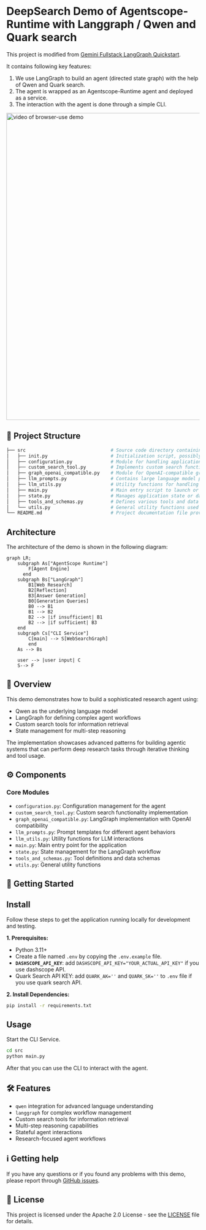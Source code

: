 # DeepSearch Demo of Agentscope-Runtime with Langgraph / Qwen and Quark search
This project is modified from [Gemini Fullstack LangGraph Quickstart](https://github.com/google-gemini/gemini-fullstack-langgraph-quickstart).

It contains following key features:
1. We use LangGraph to build an agent (directed state graph) with the help of Qwen and Quark search.
2. The agent is wrapped as an Agentscope-Runtime agent and deployed as a service.
3. The interaction with the agent is done through a simple CLI.

<img src="https://img.alicdn.com/imgextra/i1/O1CN01PcyOQG1x05yvB31n0_!!6000000006380-0-tps-1666-1140.jpg" alt="video of browser-use demo" width="800"><br />

## 🌳 Project Structure
```bash
├── src                               # Source code directory containing the core functionalities and modules
│   ├── init.py                       # Initialization script, possibly setting up environment or configurations
│   ├── configuration.py              # Module for handling application configurations and settings
│   ├── custom_search_tool.py         # Implements custom search functionality or tool
│   ├── graph_openai_compatible.py    # Module for OpenAI-compatible graph operations or integrations
│   ├── llm_prompts.py                # Contains large language model prompts used in the application
│   ├── llm_utils.py                  # Utility functions for handling large language model operations
│   ├── main.py                       # Main entry script to launch or execute the application
│   ├── state.py                      # Manages application state or data persistence
│   ├── tools_and_schemas.py          # Defines various tools and data schemas used by the application
│   └── utils.py                      # General utility functions used across the application
└── README.md                         # Project documentation file providing information and usage instructions
```

## Architecture
The architecture of the demo is shown in the following diagram:
```mermaid
graph LR;
    subgraph As["AgentScope Runtime"]
        F[Agent Engine]
      end
    subgraph Bs["LangGraph"]
        B1[Web Research]
        B2[Reflection]
        B3[Answer Generation]
        B0[Generation Queries]
        B0 --> B1
        B1 --> B2
        B2 --> |if insufficient| B1
        B2 --> |if sufficient| B3
    end
    subgraph Cs["CLI Service"]
        C[main] --> S[WebSearchGraph]
        end
    As --> Bs

    user --> |user input| C
    S--> F

```

## 📖 Overview

This demo demonstrates how to build a sophisticated research agent using:
- Qwen as the underlying language model
- LangGraph for defining complex agent workflows
- Custom search tools for information retrieval
- State management for multi-step reasoning

The implementation showcases advanced patterns for building agentic systems that can perform deep research tasks through iterative thinking and tool usage.

## ⚙️ Components

### Core Modules
- `configuration.py`: Configuration management for the agent
- `custom_search_tool.py`: Custom search functionality implementation
- `graph_openai_compatible.py`: LangGraph implementation with OpenAI compatibility
- `llm_prompts.py`: Prompt templates for different agent behaviors
- `llm_utils.py`: Utility functions for LLM interactions
- `main.py`: Main entry point for the application
- `state.py`: State management for the LangGraph workflow
- `tools_and_schemas.py`: Tool definitions and data schemas
- `utils.py`: General utility functions

## 🚀 Getting Started


## Install

Follow these steps to get the application running locally for development and testing.

**1. Prerequisites:**

-   Python 3.11+
-   Create a file named `.env` by copying the `.env.example` file.
-   **`DASHSCOPE_API_KEY`**:
  add  `DASHSCOPE_API_KEY="YOUR_ACTUAL_API_KEY"` if you use dashscope API.
- Quark Search API KEY: add `QUARK_AK=''` and `QUARK_SK=''` to `.env` file if you use quark search API.


**2. Install Dependencies:**

```bash
pip install -r requirements.txt
```

## Usage
Start the CLI Service.
```bash
cd src
python main.py
```
After that you can use the CLI to interact with the agent.

## 🛠️ Features

- `qwen` integration for advanced language understanding
- `langgraph` for complex workflow management
- Custom search tools for information retrieval
- Multi-step reasoning capabilities
- Stateful agent interactions
- Research-focused agent workflows

## ℹ️ Getting help

If you have any questions or if you found any problems with this demo, please report through [GitHub issues](https://github.com/your-org/demohouse/issues).

## 📄 License

This project is licensed under the Apache 2.0 License - see the [LICENSE](LICENSE) file for details.
